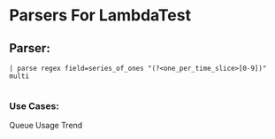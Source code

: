 # Parsers For LambdaTest

## Parser:
```
| parse regex field=series_of_ones "(?<one_per_time_slice>[0-9])" multi
 
```
### Use Cases:
Queue Usage Trend


